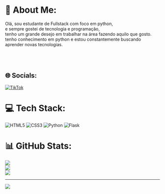 # 💫 About Me:
Olá, sou estudante de Fullstack com foco em python, <br>e sempre gostei de tecnologia e programação,<br>tenho um grande desejo em trabalhar na área fazendo aquilo que gosto.<br>tenho conhecimento em python e estou constantemente  buscando aprender novas tecnologias.<br><br><br><br>


## 🌐 Socials:
[![TikTok](https://img.shields.io/badge/TikTok-%23000000.svg?logo=TikTok&logoColor=white)](https://tiktok.com/@https://www.tiktok.com/@apenasmj01?_t=8nv7CvCGxQj&_r=1) 

# 💻 Tech Stack:
![HTML5](https://img.shields.io/badge/html5-%23E34F26.svg?style=for-the-badge&logo=html5&logoColor=white) ![CSS3](https://img.shields.io/badge/css3-%231572B6.svg?style=for-the-badge&logo=css3&logoColor=white) ![Python](https://img.shields.io/badge/python-3670A0?style=for-the-badge&logo=python&logoColor=ffdd54) ![Flask](https://img.shields.io/badge/flask-%23000.svg?style=for-the-badge&logo=flask&logoColor=white)
# 📊 GitHub Stats:
![](https://github-readme-stats.vercel.app/api?username=apenasmj&theme=dark&hide_border=true&include_all_commits=false&count_private=false)<br/>
![](https://github-readme-streak-stats.herokuapp.com/?user=apenasmj&theme=dark&hide_border=true)<br/>
![](https://github-readme-stats.vercel.app/api/top-langs/?username=apenasmj&theme=dark&hide_border=true&include_all_commits=false&count_private=false&layout=compact)

---
[![](https://visitcount.itsvg.in/api?id=apenasmj&icon=0&color=0)](https://visitcount.itsvg.in)

<!-- Proudly created with GPRM ( https://gprm.itsvg.in ) -->